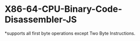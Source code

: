 X86-64-CPU-Binary-Code-Disassembler-JS
==========================

*supports all first byte operations except Two Byte Instructions.
